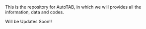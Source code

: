 This is the repository for AutoTAB, in which we will provides all the information, data and codes.

Will be Updates Soon!!
